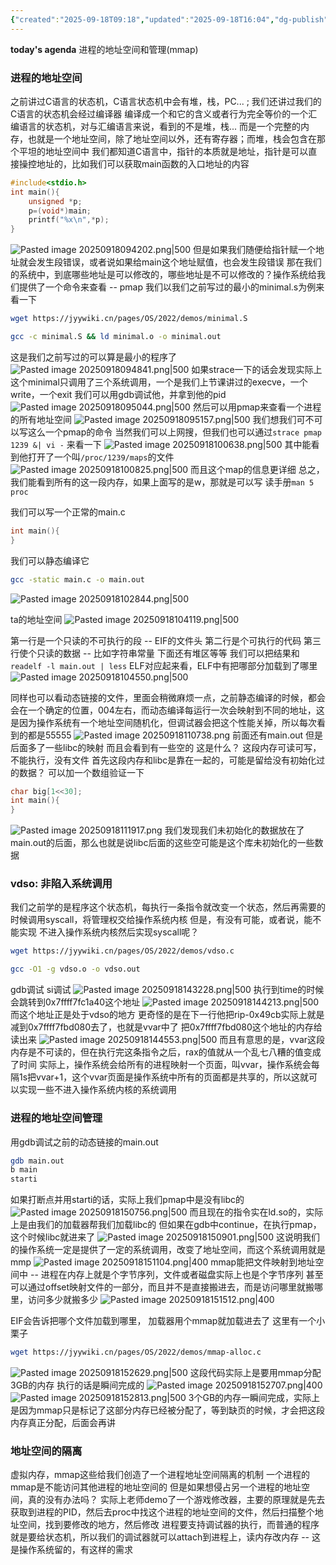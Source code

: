 ```yaml
---
{"created":"2025-09-18T09:18","updated":"2025-09-18T16:04","dg-publish":true,"permalink":"/Operating System/NJU OS Operating System Design and Implementation/Lecture 12 进程的地址空间/","dgPassFrontmatter":true,"noteIcon":""}
---
```


**today's agenda**
进程的地址空间和管理(mmap)
### 进程的地址空间
之前讲过C语言的状态机，C语言状态机中会有堆，栈，PC... ; 我们还讲过我们的C语言的状态机会经过编译器 编译成一个和它的含义或者行为完全等价的一个汇编语言的状态机，对与汇编语言来说，看到的不是堆，栈... 而是一个完整的内存，也就是一个地址空间，除了地址空间以外，还有寄存器；而堆，栈会包含在那个平坦的地址空间中
我们都知道C语言中，指针的本质就是地址，指针是可以直接操控地址的，比如我们可以获取main函数的入口地址的内容
```c
#include<stdio.h>
int main(){
    unsigned *p;
    p=(void*)main;
    printf("%x\n",*p);
}
```
![Pasted image 20250918094202.png|500](/img/user/accessory/Pasted%20image%2020250918094202.png)
但是如果我们随便给指针赋一个地址就会发生段错误，或者说如果给main这个地址赋值，也会发生段错误
那在我们的系统中，到底哪些地址是可以修改的，哪些地址是不可以修改的？操作系统给我们提供了一个命令来查看 -- pmap
我们以我们之前写过的最小的minimal.s为例来看一下
```bash
wget https://jyywiki.cn/pages/OS/2022/demos/minimal.S

gcc -c minimal.S && ld minimal.o -o minimal.out
```
这是我们之前写过的可以算是最小的程序了
![Pasted image 20250918094841.png|500](/img/user/accessory/Pasted%20image%2020250918094841.png)
如果strace一下的话会发现实际上这个minimal只调用了三个系统调用，一个是我们上节课讲过的execve，一个write，一个exit
我们可以用gdb调试他，并拿到他的pid
![Pasted image 20250918095044.png|500](/img/user/accessory/Pasted%20image%2020250918095044.png)
然后可以用pmap来查看一个进程的所有地址空间
![Pasted image 20250918095157.png|500](/img/user/accessory/Pasted%20image%2020250918095157.png)
我们想我们可不可以写这么一个pmap的命令
当然我们可以上网搜，但我们也可以通过`strace pmap 1239 &| vi -` 来看一下
![Pasted image 20250918100638.png|500](/img/user/accessory/Pasted%20image%2020250918100638.png)
其中能看到他打开了一个叫`/proc/1239/maps`的文件
![Pasted image 20250918100825.png|500](/img/user/accessory/Pasted%20image%2020250918100825.png)
而且这个map的信息更详细
总之，我们能看到所有的这一段内存，如果上面写的是w，那就是可以写
读手册`man 5 proc`

我们可以写一个正常的main.c
```c
int main(){
}
```
我们可以静态编译它
```bash
gcc -static main.c -o main.out
```

![Pasted image 20250918102844.png|500](/img/user/accessory/Pasted%20image%2020250918102844.png)

ta的地址空间
![Pasted image 20250918104119.png|500](/img/user/accessory/Pasted%20image%2020250918104119.png)

第一行是一个只读的不可执行的段 -- EIF的文件头
第二行是个可执行的代码
第三行使个只读的数据 -- 比如字符串常量
下面还有堆区等等
我们可以把结果和`readelf -l main.out | less` ELF对应起来看，ELF中有把哪部分加载到了哪里
![Pasted image 20250918104550.png|500](/img/user/accessory/Pasted%20image%2020250918104550.png)

同样也可以看动态链接的文件，里面会稍微麻烦一点，之前静态编译的时候，都会会在一个确定的位置，004左右，而动态编译每运行一次会映射到不同的地址，这是因为操作系统有一个地址空间随机化，但调试器会把这个性能关掉，所以每次看到的都是55555
![Pasted image 20250918110738.png](/img/user/accessory/Pasted%20image%2020250918110738.png)
前面还有main.out 但是后面多了一些libc的映射
而且会看到有一些空的 这是什么？ 这段内存可读可写，不能执行，没有文件
首先这段内存和libc是靠在一起的，可能是留给没有初始化过的数据？
可以加一个数组验证一下
```cpp
char big[1<<30];
int main(){
}
```

![Pasted image 20250918111917.png](/img/user/accessory/Pasted%20image%2020250918111917.png)
我们发现我们未初始化的数据放在了main.out的后面，那么也就是说libc后面的这些空可能是这个库未初始化的一些数据

### vdso: 非陷入系统调用
我们之前学的是程序这个状态机，每执行一条指令就改变一个状态，然后再需要的时候调用syscall，将管理权交给操作系统内核
但是，有没有可能，或者说，能不能实现 不进入操作系统内核然后实现syscall呢？
```bash
wget https://jyywiki.cn/pages/OS/2022/demos/vdso.c

gcc -O1 -g vdso.o -o vdso.out
```
gdb调试 si调试
![Pasted image 20250918143228.png|500](/img/user/accessory/Pasted%20image%2020250918143228.png)
执行到time的时候会跳转到0x7ffff7fc1a40这个地址
![Pasted image 20250918144213.png|500](/img/user/accessory/Pasted%20image%2020250918144213.png)
而这个地址正是处于vdso的地方
更奇怪的是在下一行他把rip-0x49cb实际上就是减到0x7ffff7fbd080去了，也就是vvar中了 把0x7ffff7fbd080这个地址的内存给读出来
![Pasted image 20250918144553.png|500](/img/user/accessory/Pasted%20image%2020250918144553.png)
而且有意思的是，vvar这段内存是不可读的，但在执行完这条指令之后，rax的值就从一个乱七八糟的值变成了时间
实际上，操作系统会给所有的进程映射一个页面，叫vvar，操作系统会每隔1s把vvar+1，这个vvar页面是操作系统中所有的页面都是共享的，所以这就可以实现一些不进入操作系统内核的系统调用

### 进程的地址空间管理
用gdb调试之前的动态链接的main.out
```bash
gdb main.out
b main
starti
```
如果打断点并用starti的话，实际上我们pmap中是没有libc的
![Pasted image 20250918150756.png|500](/img/user/accessory/Pasted%20image%2020250918150756.png)
而且现在的指令实在ld.so的，实际上是由我们的加载器帮我们加载libc的
但如果在gdb中continue，在执行pmap，这个时候libc就进来了
![Pasted image 20250918150901.png|500](/img/user/accessory/Pasted%20image%2020250918150901.png)
这说明我们的操作系统一定是提供了一定的系统调用，改变了地址空间，而这个系统调用就是mmp
![Pasted image 20250918151104.png|400](/img/user/accessory/Pasted%20image%2020250918151104.png)
mmap能把文件映射到地址空间中 -- 进程在内存上就是个字节序列，文件或者磁盘实际上也是个字节序列
甚至可以通过offset映射文件的一部分，而且并不是直接搬进去，而是访问哪里就搬哪里，访问多少就搬多少
![Pasted image 20250918151512.png|400](/img/user/accessory/Pasted%20image%2020250918151512.png)

EIF会告诉把哪个文件加载到哪里， 加载器用个mmap就加载进去了
这里有一个小栗子
```bash
wget https://jyywiki.cn/pages/OS/2022/demos/mmap-alloc.c
```

![Pasted image 20250918152629.png|500](/img/user/accessory/Pasted%20image%2020250918152629.png)
这段代码实际上是要用mmap分配3GB的内存
执行的话是瞬间完成的
![Pasted image 20250918152707.png|400](/img/user/accessory/Pasted%20image%2020250918152707.png)
![Pasted image 20250918152813.png|500](/img/user/accessory/Pasted%20image%2020250918152813.png)
3个GB的内存一瞬间完成，实际上是因为mmap只是标记了这部分内存已经被分配了，等到缺页的时候，才会把这段内存真正分配，后面会再讲

### 地址空间的隔离
虚拟内存，mmap这些给我们创造了一个进程地址空间隔离的机制
一个进程的mmap是不能访问其他进程的地址空间的
但是如果想侵占另一个进程的地址空间，真的没有办法吗？
实际上老师demo了一个游戏修改器，主要的原理就是先去获取到进程的PID，然后去proc中找这个进程的地址空间的文件，然后扫描整个地址空间，找到要修改的地方，然后修改
进程要支持调试器的执行，而普通的程序就是要给状态机，所以我们的调试器就可以attach到进程上，读内存改内存 -- 这是操作系统留的，有这样的需求

